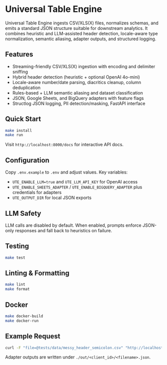 # Universal Table Engine

Universal Table Engine ingests CSV/XLS(X) files, normalizes schemas, and emits a standard JSON structure suitable for downstream analytics. It combines heuristic and LLM-assisted header detection, locale-aware type normalization, semantic aliasing, adapter outputs, and structured logging.

## Features
- Streaming-friendly CSV/XLS(X) ingestion with encoding and delimiter sniffing
- Hybrid header detection (heuristic + optional OpenAI 4o-mini)
- Locale-aware number/date parsing, diacritics cleanup, column deduplication
- Rules-based + LLM semantic aliasing and dataset classification
- JSON, Google Sheets, and BigQuery adapters with feature flags
- Structlog JSON logging, PII detection/masking, FastAPI interface

## Quick Start
```bash
make install
make run
```
Visit `http://localhost:8000/docs` for interactive API docs.

## Configuration
Copy `.env.example` to `.env` and adjust values. Key variables:
- `UTE_ENABLE_LLM=true` and `UTE_LLM_API_KEY` for OpenAI access
- `UTE_ENABLE_SHEETS_ADAPTER` / `UTE_ENABLE_BIGQUERY_ADAPTER` plus credentials for adapters
- `UTE_OUTPUT_DIR` for local JSON exports

## LLM Safety
LLM calls are disabled by default. When enabled, prompts enforce JSON-only responses and fall back to heuristics on failure.

## Testing
```bash
make test
```

## Linting & Formatting
```bash
make lint
make format
```

## Docker
```bash
make docker-build
make docker-run
```

## Example Request
```bash
curl -F "file=@tests/data/messy_header_semicolon.csv" "http://localhost:8000/parse?client_id=demo&adapter=json&enable_llm=false"
```

Adapter outputs are written under `./out/<client_id>/<filename>.json`.
